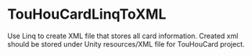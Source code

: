 # TouHouCardLinqToXML
Use Linq to create XML file that stores all card information.
Created xml should be stored under Unity resources/XML file for TouHouCard project.
